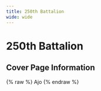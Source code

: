 ```yaml
---
title: 250th Battalion
wide: wide
---
```


# 250th Battalion

## Cover Page Information
{% raw %}
Ajo
{% endraw %}
